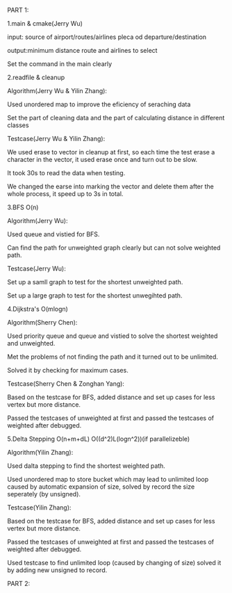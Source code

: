 PART 1:

1.main & cmake(Jerry Wu)

input: source of airport/routes/airlines pleca od departure/destination

output:minimum distance route and airlines to select

Set the command in the main clearly 


2.readfile & cleanup

Algorithm(Jerry Wu & Yilin Zhang):

Used unordered map to improve the eficiency of seraching data 

Set the part of cleaning data and the part of calculating distance in different classes

Testcase(Jerry Wu & Yilin Zhang):

We used erase to vector in cleanup at first, so each time the test erase a character in the vector, it used erase once and turn out to be slow.

It took 30s to read the data when testing.

We changed the earse into marking the vector and delete them after the whole process, it speed up to 3s in total.


3.BFS O(n)

Algorithm(Jerry Wu):

Used queue and vistied for BFS.

Can find the path for unweighted graph clearly but can not solve weighted path.

Testcase(Jerry Wu):

Set up a samll graph to test for the shortest unweighted path.

Set up a large graph to test for the shortest unwegihted path.


4.Dijkstra's O(mlogn)

Algorithm(Sherry Chen):

Used priority queue and queue and vistied to solve the shortest weighted and unweighted.

Met the problems of not finding the path and it turned out to be unlimited. 

Solved it by checking for maximum cases.

Testcase(Sherry Chen & Zonghan Yang):

Based on the testcase for BFS, added distance and set up cases for less vertex but more distance.

Passed the testcases of unweighted at first and passed the testcases of weighted after debugged.


5.Delta Stepping O(n+m+dL) O((d^2)L(logn^2))(if parallelizeble)

Algorithm(Yilin Zhang):

Used dalta stepping to find the shortest weighted path.

Used unordered map to store bucket which may lead to unlimited loop caused by automatic expansion of size, solved by record the size seperately (by unsigned).

Testcase(Yilin Zhang):

Based on the testcase for BFS, added distance and set up cases for less vertex but more distance.

Passed the testcases of unweighted at first and passed the testcases of weighted after debugged.

Used testcase to find unlimited loop (caused by changing of size) solved it by adding new unsigned to record.


PART 2:

